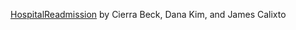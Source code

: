 [HospitalReadmission](https://github.com/cierrabeck/HospitalReadmission) by Cierra Beck, Dana Kim, and James Calixto
